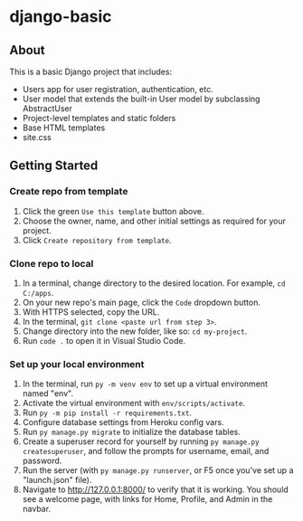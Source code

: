 # django-basic

## About

This is a basic Django project that includes:

* Users app for user registration, authentication, etc.
* User model that extends the built-in User model by subclassing AbstractUser
* Project-level templates and static folders
* Base HTML templates
* site.css

## Getting Started

### Create repo from template

1. Click the green `Use this template` button above.
2. Choose the owner, name, and other initial settings as required for your project.
3. Click `Create repository from template`.

### Clone repo to local

1. In a terminal, change directory to the desired location. For example, `cd C:/apps`.
2. On your new repo's main page, click the `Code` dropdown button.
3. With HTTPS selected, copy the URL.
4. In the terminal, `git clone <paste url from step 3>`.
5. Change directory into the new folder, like so: `cd my-project`.
6. Run `code .` to open it in Visual Studio Code.

### Set up your local environment

1. In the terminal, run `py -m venv env` to set up a virtual environment named "env".
2. Activate the virtual environment with `env/scripts/activate`.
3. Run `py -m pip install -r requirements.txt`.
4. Configure database settings from Heroku config vars.
5. Run `py manage.py migrate` to initialize the database tables.
6. Create a superuser record for yourself by running `py manage.py createsuperuser`, and follow the prompts for username, email, and password.
7. Run the server (with `py manage.py runserver`, or F5 once you've set up a "launch.json" file).
8. Navigate to http://127.0.0.1:8000/ to verify that it is working. You should see a welcome page, with links for Home, Profile, and Admin in the navbar.
